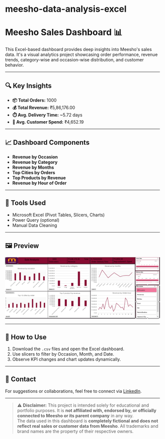 # meesho-data-analysis-excel

# Meesho Sales Dashboard 📊

This Excel-based dashboard provides deep insights into Meesho's sales data. It's a visual analytics project showcasing order performance, revenue trends, category-wise and occasion-wise distribution, and customer behavior.

---

## 🔍 Key Insights

- **📦 Total Orders:** 1000  
- **💰 Total Revenue:** ₹5,86,176.00  
- **⏱️ Avg. Delivery Time:** ~5.72 days  
- **👤 Avg. Customer Spend:** ₹4,652.19  

---

## 📈 Dashboard Components

- **Revenue by Occasion**
- **Revenue by Category**
- **Revenue by Months**
- **Top Cities by Orders**
- **Top Products by Revenue**
- **Revenue by Hour of Order**

---

## 🧰 Tools Used

- Microsoft Excel (Pivot Tables, Slicers, Charts)
- Power Query (optional)
- Manual Data Cleaning

---

## 🖼️ Preview

![Dashboard Screenshot](excelmeesho.png)

---

## 📝 How to Use

1. Download the `.csv` files and open the Excel dashboard.
2. Use slicers to filter by Occasion, Month, and Date.
3. Observe KPI changes and chart updates dynamically.

---

## 📩 Contact

For suggestions or collaborations, feel free to connect via [LinkedIn](www.linkedin.com/in/ishwari-gurde-86657a2a2).

---

> ⚠️ **Disclaimer:** This project is intended solely for educational and portfolio purposes. It is **not affiliated with, endorsed by, or officially connected to Meesho or its parent company** in any way.  
> The data used in this dashboard is **completely fictional and does not reflect real sales or customer data from Meesho**. All trademarks and brand names are the property of their respective owners.
